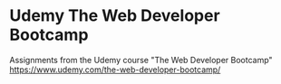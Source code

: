 # Udemy The Web Developer Bootcamp
Assignments from the Udemy course "The Web Developer Bootcamp"
https://www.udemy.com/the-web-developer-bootcamp/
